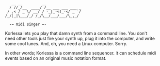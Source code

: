 ```
   __ __         __
  / //_/__  ____/ /__ ___ ___ ___ _
 / ,< / _ \/ __/ / -_|_-<(_-</ _ `/
/_/|_|\___/_/ /_/\__/___/___/\_,_/

  -= midi singer =-

```

Korlessa lets you play that damn synth from a command line. You don't need other tools just fire your synth up, plug it into the computer, and write some cool tunes. And, oh, you need a Linux computer. Sorry.

In other words; Korlessa is a command line sequencer. It can schedule midi events based on an original music notation format.

